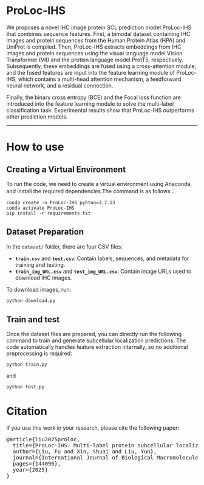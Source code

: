 # ProLoc-IHS
  We proposes a novel IHC image protein SCL prediction model ProLoc-IHS that combines sequence features. First, a bimodal dataset containing IHC images and protein sequences from the Human Protein Atlas (HPA) and UniProt is compiled. Then, ProLoc-IHS extracts embeddings from IHC images and protein sequences using the visual language model Vision Transformer (Vit) and the protein language model ProtT5, respectively. Subsequently, these embeddings are fused using a cross-attention module, and the fused features are input into the feature learning module of ProLoc-IHS, which contains a multi-head attention mechanism, a feedforward neural network, and a residual connection. 

  Finally, the binary cross entropy (BCE) and the Focal loss function are introduced into the feature learning module to solve the multi-label classification task. Experimental results show that ProLoc-IHS outperforms other prediction models.

---
# How to use
## Creating a Virtual Environment
To run the code, we need to create a virtual environment using Anaconda, and install the required dependencies.The command is as follows：
```
conda create -n ProLoc-IHS pyhton=3.7.13
conda activate ProLoc-IHS
pip install -r requirements.txt
```

## Dataset Preparation

In the `dataset/` folder, there are four CSV files:

- **`train.csv`** and **`test.csv`**: Contain labels, sequences, and metadata for training and testing.
- **`train_img_URL.csv`** and **`test_img_URL.csv`**: Contain image URLs used to download IHC images.

To download images, run:
```bash
python download.py
```

## Train and test
Once the dataset files are prepared, you can directly run the following command to train and generate subcellular localization predictions. The code automatically handles feature extraction internally, so no additional preprocessing is required:
```
python train.py
```
and
```
python test.py
```

# Citation
If you use this work in your research, please cite the following paper:

<pre>
@article{liu2025proloc,
  title={ProLoc-IHS: Multi-label protein subcellular localization based on immunohistochemical images and sequence information},
  author={Liu, Fu and Xin, Shuai and Liu, Yun},
  journal={International Journal of Biological Macromolecules},
  pages={144096},
  year={2025}
}
</pre>

